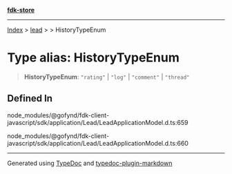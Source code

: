 [**fdk-store**](../../../README.md)
***

[Index](../../../API.md) > [lead](../../README.md) > [<internal>](../README.md) > HistoryTypeEnum

# Type alias: HistoryTypeEnum

> **HistoryTypeEnum**: `"rating"` \| `"log"` \| `"comment"` \| `"thread"`

## Defined In

node\_modules/@gofynd/fdk-client-javascript/sdk/application/Lead/LeadApplicationModel.d.ts:659

node\_modules/@gofynd/fdk-client-javascript/sdk/application/Lead/LeadApplicationModel.d.ts:660

***
Generated using [TypeDoc](https://typedoc.org/) and [typedoc-plugin-markdown](https://www.npmjs.com/package/typedoc-plugin-markdown)
